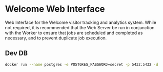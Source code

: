 Welcome Web Interface
=====================

Web Interface for the Welcome visitor tracking and analytics system. While not required, it is recommended that the Web Server be run in conjunction with the Worker to ensure that jobs are scheduled and completed as necessary, and to prevent duplicate job execution.

## Dev DB
```bash
docker run --name postgres -e POSTGRES_PASSWORD=secret -p 5432:5432 -d postgres
```
